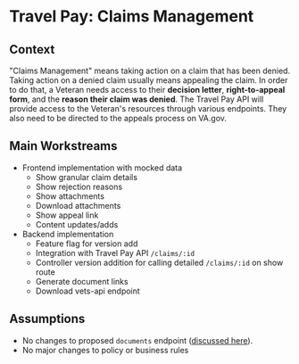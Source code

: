 # Travel Pay: Claims Management

## Context
"Claims Management" means taking action on a claim that has been denied. Taking action on a denied claim usually means appealing the claim. In order to do that, a Veteran needs access to their **decision letter**, **right-to-appeal form**, and the **reason their claim was denied**. The Travel Pay API will provide access to the Veteran's resources through various endpoints. They also need to be directed to the appeals process on VA.gov.

## Main Workstreams
* Frontend implementation with mocked data
  * Show granular claim details
  * Show rejection reasons
  * Show attachments
  * Download attachments
  * Show appeal link
  * Content updates/adds
* Backend implementation
  * Feature flag for version add
  * Integration with Travel Pay API `/claims/:id`
  * Controller version addition for calling detailed `/claims/:id` on show route
  * Generate document links
  * Download vets-api endpoint

## Assumptions
* No changes to proposed `documents` endpoint ([discussed here](https://dsva.slack.com/archives/C05UTPZRZFY/p1740670709593649)).
* No major changes to policy or business rules
